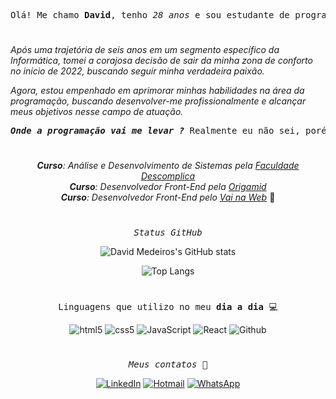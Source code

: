 <div align="center">
  <pre>Olá! Me chamo <b>David</b>, tenho <i>28 anos</i> e sou estudante de programação <i>Front-End</i>. 👋</pre>
</div>

#

<div>
  <i>Após uma trajetória de seis anos em um segmento específico da Informática, tomei a corajosa decisão de sair da minha zona de conforto no início de 2022, buscando seguir minha verdadeira paixão.</i>

  <i>Agora, estou empenhado em aprimorar minhas habilidades na área da programação, buscando desenvolver-me profissionalmente e alcançar meus objetivos nesse campo de atuação.</i>
  
</div>

<div align="center">
  <pre><b><i>Onde a programação vai me levar ?</b></i> Realmente eu não sei, porém estou curioso para descobrir.</pre>
</div>

#

<div align="center">
  <i><b>Curso</b>: Análise e Desenvolvimento de Sistemas pela <a href="https://www.origamid.com/">Faculdade Descomplica</a></i> 
  <br>
  <i><b>Curso</b>: Desenvolvedor <i>Front-End</i> pela <a href="https://www.origamid.com/">Origamid</a></i> 
  <br>
  <i><b>Curso</b>: Desenvolvedor <i>Front-End</i> pelo <a href="https://www.vainaweb.com.br/">Vai na Web</a></i> 🚀
</div>

#

<div align="center">

  <pre><i>Status GitHub</i></pre>
  
  ![David Medeiros's GitHub stats](https://github-readme-stats.vercel.app/api?username=dwmedeirosDev&show_icons=true&theme=dark)
  
  ![Top Langs](https://github-readme-stats.vercel.app/api/top-langs/?username=dwmedeirosDev&layout=compact)

</div> 

# 

<div align="center">
  <pre>Linguagens que utilizo no meu <b>dia a dia</b> 💻</pre>

  <img src="https://img.shields.io/badge/HTML5-E34F26?style=for-the-badge&logo=html5&logoColor=white" alt="html5"  />
  <img src="https://img.shields.io/badge/CSS3-1572B6?style=for-the-badge&logo=css3&logoColor=white" alt="css5"  />
  <img src="https://img.shields.io/badge/JavaScript-F7DF1E?style=for-the-badge&logo=javascript&logoColor=black" alt="JavaScript"  />
  <img src="https://img.shields.io/badge/React-20232A?style=for-the-badge&logo=react&logoColor=61DAFB" alt="React"  />
  <img src="https://img.shields.io/badge/GitHub-100000?style=for-the-badge&logo=github&logoColor=white" alt="Github"  />
</div> 

# 

<div align="center">
  <pre><i>Meus contatos 📱</i></pre>
  
  [![LinkedIn](https://img.shields.io/badge/LinkedIn-0077B5?style=for-the-badge&logo=linkedin&logoColor=white)](https://www.linkedin.com/in/dwmedeiros/)
  [![Hotmail](https://img.shields.io/badge/Gmail-D14836?style=for-the-badge&logo=gmail&logoColor=white)](mailto:dwmedeiros94@hotmail.com)
  [![WhatsApp](https://img.shields.io/badge/WhatsApp-25D366?style=for-the-badge&logo=whatsapp&logoColor=white)](https://wa.me/5521982916500)
</div>

